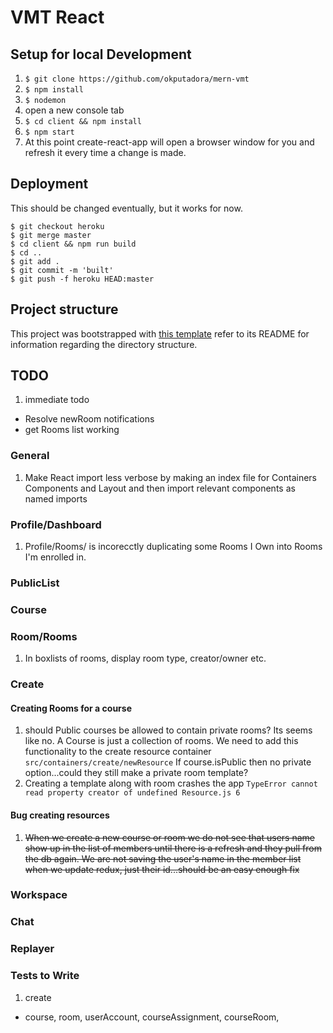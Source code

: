 # VMT React

## Setup for local Development
1. `$ git clone https://github.com/okputadora/mern-vmt`
1. `$ npm install`
1. `$ nodemon`
1. open a new console tab
1. `$ cd client && npm install`
1. `$ npm start`
1. At this point create-react-app will open a browser window for you and refresh it
every time a change is made.

## Deployment
This should be changed eventually, but it works for now.
```
$ git checkout heroku
$ git merge master
$ cd client && npm run build
$ cd ..
$ git add .
$ git commit -m 'built'
$ git push -f heroku HEAD:master
```

## Project structure
This project was bootstrapped with [this template](https://github.com/okputadora/MERN-template.git)
refer to its README for information regarding the directory structure.

## TODO
1. immediate todo
  * Resolve newRoom notifications
  * get Rooms list working 
### General
1. Make React import less verbose by making an index file for Containers Components and Layout
and then import relevant components as named imports
### Profile/Dashboard
1. Profile/Rooms/ is incorecctly duplicating some Rooms I Own into Rooms I'm
enrolled in.
### PublicList
### Course
### Room/Rooms
1. In boxlists of rooms, display room type, creator/owner etc.
### Create
#### Creating Rooms for a course
1. should Public courses be allowed to contain private rooms? Its seems like
no. A Course is just a collection of rooms. We need to add this functionality to
the create resource container `src/containers/create/newResource` If course.isPublic
then no private option...could they still make a private room template?
1. Creating a template along with room crashes the app `TypeError cannot read property creator of undefined Resource.js 6`
#### Bug creating resources
1. ~~When we create a new course or room we do not see that users name show up in
the list of members until there is a refresh and they pull from the db again.
We are not saving the user's name in the member list when we update redux, just their id...should be an easy enough fix~~
### Workspace
### Chat
### Replayer


### Tests to Write
1. create
* course, room, userAccount, courseAssignment, courseRoom,
